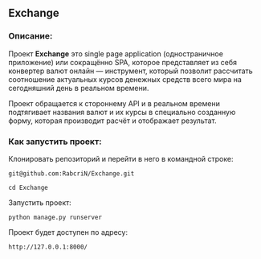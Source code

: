 ## Exchange

### Описание:

Проект **Exchange** это single page application (одностраничное приложение) или сокращённо SPA, которое представляет из себя конвертер валют онлайн — инструмент, который позволит рассчитать соотношение актуальных курсов денежных средств всего мира на сегодняшний день в реальном времени. 

Проект обращается к стороннему API и в реальном времени подтягивает названия валют и их курсы в специально созданную форму, которая производит расчёт и отображает результат.


### Как запустить проект:

Клонировать репозиторий и перейти в него в командной строке:

```
git@github.com:RabcriN/Exchange.git
```

```
cd Exchange
```

Запустить проект:

```
python manage.py runserver
```
Проект будет доступен по адресу:
```
http://127.0.0.1:8000/
```
